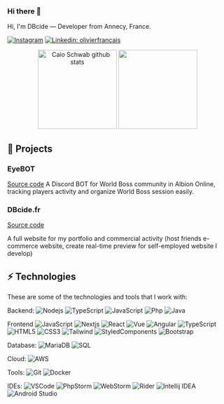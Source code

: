 ### Hi there 👋

Hi, I'm DBcide — Developer from Annecy, France.

[![Instagram](https://img.shields.io/badge/-dbcide-Red?style=flat-square&logo=instagram)](https://instagram.com/dbcide)
[![Linkedin: olivierfrancais](https://img.shields.io/badge/-Linkedin-blue?style=flat-square&logo=Linkedin&logoColor=white&link=https://www.linkedin.com/in/olivier-français-05a2b4272/)](https://www.linkedin.com/in/olivier-français-05a2b4272/)

<div align="center">
  <img height="180em" src="https://github-readme-stats.vercel.app/api?username=DBcide&show_icons=true&count_private=true&hide_border=true&title_color=6495ED&icon_color=6495ED&text_color=6495ED&bg_color=0d1117" alt="Caio Schwab github stats" /> 
  <img height="180em" src="https://github-readme-stats.vercel.app/api/top-langs/?username=DBcide&layout=compact&hide_border=true&title_color=6495ED&text_color=6495ED&bg_color=0d1117" />
</div>

## 🚀 Projects

### EyeBOT

[Source code](https://github.com/DBcide/eyebot)
A Discord BOT for World Boss community in Albion Online, tracking players activity and organize World Boss session easily.

### DBcide.fr

[Source code](https://github.com/DBcide/dbcide.fr)

A full website for my portfolio and commercial activity (host friends e-commerce website, create real-time preview for self-employed website I develop)

## ⚡ Technologies

These are some of the technologies and tools that I work with:

Backend:
![Nodejs](https://img.shields.io/badge/-Nodejs-339933?style=flat-square&logo=Node.js&logoColor=white)
![TypeScript](https://img.shields.io/badge/-TypeScript-007ACC?style=flat-square&logo=typescript&logoColor=white)
![JavaScript](https://img.shields.io/badge/-JavaScript-black?style=flat-square&logo=javascript)
![Php](https://img.shields.io/badge/-php-033636?style=flat-square&logo=php)
![Java](https://img.shields.io/badge/-Java-blue?style=flat-square&logo=Java)

Frontend
![JavaScript](https://img.shields.io/badge/-JavaScript-black?style=flat-square&logo=javascript)
![Nextjs](https://img.shields.io/badge/-Next.js-000000?style=flat-square&logo=next.js&logoColor=white)
![React](https://img.shields.io/badge/-React-61DAFB?style=flat-square&logo=react&logoColor=white)
![Vue](https://img.shields.io/badge/-Vue.js-4FC08D?style=flat-square&logo=vue.js&logoColor=white)
![Angular](https://img.shields.io/badge/Angular-DD0031?style=flat-square&logo=angular)
![TypeScript](https://img.shields.io/badge/-TypeScript-007ACC?style=flat-square&logo=typescript&logoColor=white)
![HTML5](https://img.shields.io/badge/-HTML5-E34F26?style=flat-square&logo=html5&logoColor=white)
![CSS3](https://img.shields.io/badge/-CSS3-1572B6?style=flat-square&logo=css3)
![Tailwind](https://img.shields.io/badge/-Tailwind_CSS-38B2AC?style=flat-square&logo=tailwind-css&logoColor=white)
![StyledComponents](https://img.shields.io/badge/-Styled_Components-DB7093?style=flat-square&logo=styled-components&logoColor=white)
![Bootstrap](https://img.shields.io/badge/-Bootstrap-563D7C?style=flat-square&logo=bootstrap)

Database:
![MariaDB](https://img.shields.io/badge/-MariaDB-black?style=flat-square&logo=mariadb)
![SQL](https://img.shields.io/badge/-SQL-black?style=flat-square&logo=postgresql)

Cloud:
![AWS](https://img.shields.io/badge/-AWS-000000?style=flat-square&logo=vercel&logoColor=white)

Tools:
![Git](https://img.shields.io/badge/-Git-black?style=flat-square&logo=git)
![Docker](https://img.shields.io/badge/-Docker-2496ED?style=flat-square&logo=docker&logoColor=white)

IDEs:
![VSCode](https://img.shields.io/badge/-VSCode-007ACC?style=flat-square&logo=visual-studio-code&logoColor=white)
![PhpStorm](https://img.shields.io/badge/-PhpStorm-purple?style=flat-square&logo=phpstorm)
![WebStorm](https://img.shields.io/badge/-WebStorm-purple?style=flat-square&logo=webstorm)
![Rider](https://img.shields.io/badge/-Rider-purple?style=flat-square&logo=rider)
![Intellij IDEA](https://img.shields.io/badge/-IntelliJ_IDEA-purple?style=flat-square&logo=intellijIdea)
![Android Studio](https://img.shields.io/badge/-Android_Studio-black?style=flat-square&logo=androidstudio)
